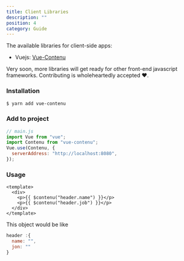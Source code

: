 ```yaml
---
title: Client Libraries
description: ""
position: 4
category: Guide
---
```


The available libraries for client-side apps:

- Vuejs: [Vue-Contenu](https://npmjs.com/vue-contenu)

Very soon, more libraries will get ready for other front-end javascript frameworks. Contributing is wholeheartedly accepted ❤️.

### Installation

<code-group>
  <code-block label="Vue" active>

```bash
$ yarn add vue-contenu
```

  </code-block>
</code-group>

### Add to project

<code-group>
  <code-block label="Vue" active>

```js
// main.js
import Vue from "vue";
import Contenu from "vue-contenu";
Vue.use(Contenu, {
  serverAddress: "http://localhost:8080",
});
```

  </code-block>
</code-group>

### Usage

<code-group>
  <code-block label="Vue" active>

```vue
<template>
  <div>
    <p>{{ $contenu("header.name") }}</p>
    <p>{{ $contenu("header.job") }}</p>
  </div>
</template>
```

  </code-block>
</code-group>

This object would be like

```js
header :{
  name: "",
  jon: ""
}
```
